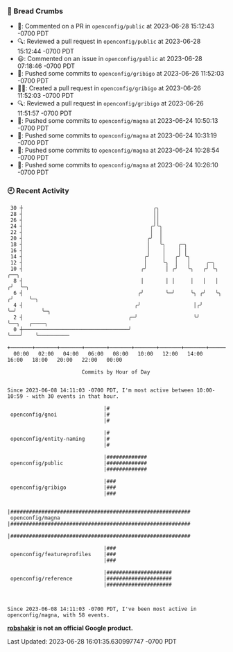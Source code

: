 ### 🍞 Bread Crumbs

 * 💬: Commented on a PR in  `openconfig/public` at 2023-06-28 15:12:43 -0700 PDT
 * 🔍: Reviewed a pull request in  `openconfig/public` at 2023-06-28 15:12:44 -0700 PDT
 * 😃: Commented on an issue in `openconfig/public` at 2023-06-28 07:18:46 -0700 PDT
 * 🚢: Pushed some commits to `openconfig/gribigo` at 2023-06-26 11:52:03 -0700 PDT
 * ✍🏼: Created a pull request in `openconfig/gribigo` at 2023-06-26 11:52:03 -0700 PDT
 * 🔍: Reviewed a pull request in  `openconfig/gribigo` at 2023-06-26 11:51:57 -0700 PDT
 * 🚢: Pushed some commits to `openconfig/magna` at 2023-06-24 10:50:13 -0700 PDT
 * 🚢: Pushed some commits to `openconfig/magna` at 2023-06-24 10:31:19 -0700 PDT
 * 🚢: Pushed some commits to `openconfig/magna` at 2023-06-24 10:28:54 -0700 PDT
 * 🚢: Pushed some commits to `openconfig/magna` at 2023-06-24 10:26:10 -0700 PDT

### 🕘 Recent Activity
```
 30 ┼                                          ╭╮
 28 ┤                                          ││
 26 ┤                                          ││
 24 ┤                                         ╭╯╰╮
 22 ┤                                         │  │
 20 ┤                                        ╭╯  │
 18 ┤                                        │   ╰╮    ╭─╮
 16 ┤                                        │    │    │ │
 14 ┤                                       ╭╯    │   ╭╯ ╰╮
 12 ┤                                       │     ╰╮  │   │     ╭─╮
 10 ┤                                      ╭╯      │ ╭╯   ╰╮   ╭╯ ╰╮    ╭──╮
  8 ┤                                      │       │ │     │   │   │   ╭╯  ╰─╮
  6 ┤                                     ╭╯       ╰─╯     ╰╮ ╭╯   ╰╮ ╭╯     ╰─╮
  4 ┤                                    ╭╯                 │╭╯     ╰─╯        ╰─╮
  2 ┤                                  ╭─╯                  ╰╯                   ╰──╮   ╭────╮
  0 ┼──────────────────────────────────╯                                            ╰───╯    ╰──────────
    +───────+───────+───────+───────+───────+───────+───────+───────+───────+───────+───────+───────+────
  00:00   02:00   04:00   06:00   08:00   10:00   12:00   14:00   16:00   18:00   20:00   22:00   00:00   

						Commits by Hour of Day


Since 2023-06-08 14:11:03 -0700 PDT, I'm most active between 10:00-10:59 - with 30 events in that hour.

```



```
                               |#
 openconfig/gnoi               |#
                               |#

                               |#
 openconfig/entity-naming      |#
                               |#

                               |#############
 openconfig/public             |#############
                               |#############

                               |###
 openconfig/gribigo            |###
                               |###

                               |##########################################################
 openconfig/magna              |##########################################################
                               |##########################################################

                               |###
 openconfig/featureprofiles    |###
                               |###

                               |#####################
 openconfig/reference          |#####################
                               |#####################



Since 2023-06-08 14:11:03 -0700 PDT, I've been most active in openconfig/magna, with 58 events.

```
**[robshakir](mailto:robjs@google.com) is not an official Google product.**  


Last Updated: 2023-06-28 16:01:35.630997747 -0700 PDT
